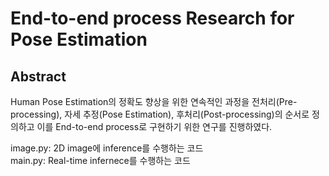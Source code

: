 # End-to-end process Research for Pose Estimation  

## Abstract  
Human Pose Estimation의 정확도 향상을 위한 연속적인 과정을 전처리(Pre-processing), 자세 추정(Pose Estimation), 후처리(Post-processing)의 순서로 정의하고 이를 End-to-end process로 구현하기 위한 연구를 진행하였다.

image.py: 2D image에 inference를 수행하는 코드  
main.py: Real-time infernece를 수행하는 코드

